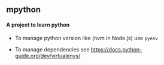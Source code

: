 ## mpython
#### A project to learn python


- To manage python version like (nvm in Node.js) use `pyenv`

- To manage dependencies see https://docs.python-guide.org/dev/virtualenvs/
